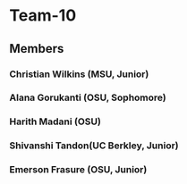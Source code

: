 # Team-10

## Members

### Christian Wilkins (MSU, Junior)
### Alana Gorukanti (OSU, Sophomore)
### Harith Madani (OSU)
### Shivanshi Tandon(UC Berkley, Junior)
### Emerson Frasure (OSU, Junior)

